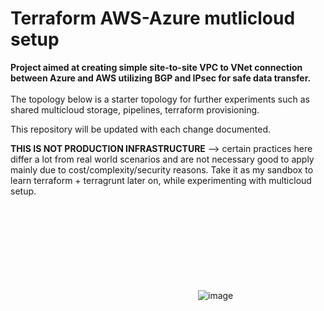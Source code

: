 # Terraform AWS-Azure mutlicloud setup

<strong>Project aimed at creating simple site-to-site VPC to VNet connection between Azure and AWS utilizing BGP and IPsec for safe data transfer.</strong>
<br><br>
The topology below is a starter topology for further experiments such as shared multicloud storage, pipelines, terraform provisioning. 

This repository will be updated with each change documented. 

<strong>THIS IS NOT PRODUCTION INFRASTRUCTURE</strong> --> certain practices here differ a lot from real world scenarios and are not necessary good to apply mainly due to cost/complexity/security reasons. 
Take it as my sandbox to learn terraform + terragrunt later on, while experimenting with multicloud setup.



<svg>![image](https://github.com/user-attachments/assets/b59e7d7b-a01e-4819-8f28-685d300e4132)</svg>


